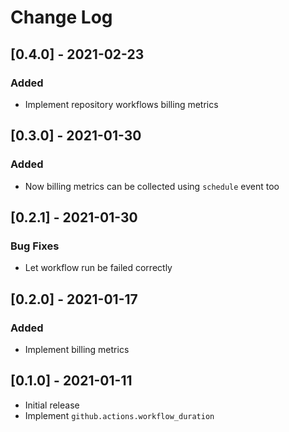 # Change Log

## [0.4.0] - 2021-02-23

### Added

* Implement repository workflows billing metrics

## [0.3.0] - 2021-01-30

### Added

* Now billing metrics can be collected using `schedule` event too

## [0.2.1] - 2021-01-30

### Bug Fixes

* Let workflow run be failed correctly

## [0.2.0] - 2021-01-17

### Added

* Implement billing metrics

## [0.1.0] - 2021-01-11

* Initial release
* Implement `github.actions.workflow_duration`
